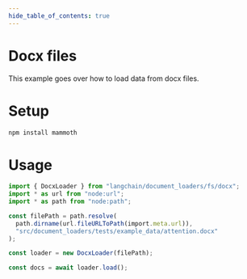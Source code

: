 ```yaml
---
hide_table_of_contents: true
---
```


# Docx files

This example goes over how to load data from docx files.

# Setup

```bash npm2yarn
npm install mammoth
```

# Usage

```typescript
import { DocxLoader } from "langchain/document_loaders/fs/docx";
import * as url from "node:url";
import * as path from "node:path";

const filePath = path.resolve(
  path.dirname(url.fileURLToPath(import.meta.url)),
  "src/document_loaders/tests/example_data/attention.docx"
);

const loader = new DocxLoader(filePath);

const docs = await loader.load();
```
